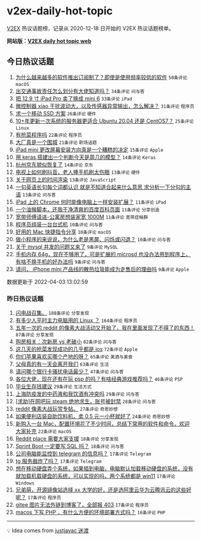 # v2ex-daily-hot-topic

[V2EX](https://www.v2ex.com/) 热议话题榜，记录从 2020-12-18 日开始的 V2EX 热议话题榜单。

**网站版：[V2EX daily hot topic web](https://boojack.github.io/v2ex-daily-hot-topic-web/)**

## 今日热议话题

<!-- TODAY BEGIN -->

1. [为什么越来越多的软件推出订阅制了？即使是使用频率较低的软件](https://www.v2ex.com/t/844695) `50条评论` `macOS`
1. [出交通事故责任怎么划分有大佬知道吗？](https://www.v2ex.com/t/844689) `34条评论` `问与答`
1. [把 12.9 寸 iPad Pro 卖了换成 mini 6](https://www.v2ex.com/t/844708) `33条评论` `iPad`
1. [微控制器 xiao 干扰波动大，以及传感器异常输出，怎么解决？](https://www.v2ex.com/t/844717) `31条评论` `程序员`
1. [求一个移动 SSD 方案](https://www.v2ex.com/t/844679) `26条评论` `硬件`
1. [10+年更新一次系统的服务器更适合 Ubuntu 20.04 还是 CentOS7？](https://www.v2ex.com/t/844734) `25条评论` `Linux`
1. [有抢菜程序吗](https://www.v2ex.com/t/844702) `22条评论` `程序员`
1. [大厂真是一个围城](https://www.v2ex.com/t/844746) `21条评论` `职场话题`
1. [iPad mini 更改屏幕安装方向真是一个糟糕的决定](https://www.v2ex.com/t/844685) `15条评论` `Apple`
1. [用 keras 搭建出一个判断今天是周几的模型？](https://www.v2ex.com/t/844757) `14条评论` `Keras`
1. [杭州京东貌似恢复了](https://www.v2ex.com/t/844715) `14条评论` `京东`
1. [电视上如何刷抖音，老人捧手机刷太伤眼](https://www.v2ex.com/t/844743) `13条评论` `硬件`
1. [关于网页上的时间渲染](https://www.v2ex.com/t/844733) `13条评论` `JavaScript`
1. [一句英语长句每个词都认识 就是不知道合起来什么意思 求分析一下分句的主语](https://www.v2ex.com/t/844686) `13条评论` `问与答`
1. [iPad 上的 Chrome 何时能像电脑上一样安装扩展？](https://www.v2ex.com/t/844740) `11条评论` `iPad`
1. [一个油猴脚本，还我干净清爽的百度百科页面](https://www.v2ex.com/t/844697) `11条评论` `分享创造`
1. [宽带师傅请进-公寓房想装家宽 1000M](https://www.v2ex.com/t/844696) `11条评论` `宽带症候群`
1. [程序员组装一台台式机](https://www.v2ex.com/t/844735) `10条评论` `问与答`
1. [好用的 Mac 快捷指令分享](https://www.v2ex.com/t/844710) `10条评论` `macOS`
1. [做小程序的来说说，为什么老是黑屏、闪烁或闪退？](https://www.v2ex.com/t/844678) `10条评论` `问与答`
1. [关于 mysql 并发的问题又来了](https://www.v2ex.com/t/844768) `9条评论` `MySQL`
1. [手机内存 64g，现在不够用了，可是扩展的 microsd 也没办法用到程序上，有啥不换手机的好办法吗](https://www.v2ex.com/t/844756) `9条评论` `问与答`
1. [请问， iPhone mini 产品线的散热垃圾能成为走售后的理由吗](https://www.v2ex.com/t/844736) `9条评论` `Apple`

数据更新于 2022-04-03 13:02:59

<!-- TODAY END -->

### 昨日热议话题

<!-- YESTERDAY BEGIN -->

1. [闪电战召集。](https://www.v2ex.com/t/844466) `188条评论` `分享发现`
1. [有多少人平时主力电脑用的 Linux ？](https://www.v2ex.com/t/844493) `164条评论` `程序员`
1. [五年一次的 reddit 的像素大战活动又开始了，我在里面发现了不得了的东西！](https://www.v2ex.com/t/844468) `87条评论` `分享发现`
1. [购房相关：次新房 vs 老破小](https://www.v2ex.com/t/844452) `82条评论` `问与答`
1. [这几天的抢菜发现成功的几乎都是 ios](https://www.v2ex.com/t/844457) `72条评论` `Apple`
1. [你们苹果喜欢买哪个产地的呀？](https://www.v2ex.com/t/844516) `65条评论` `美酒与美食`
1. [父母真的有一天会离开我们](https://www.v2ex.com/t/844492) `63条评论` `生活`
1. [请问哪个银行卡骚扰电话最少？](https://www.v2ex.com/t/844550) `47条评论` `问与答`
1. [各位大佬，现在还有在玩 psp 的吗？有啥经典游戏推荐吗？](https://www.v2ex.com/t/844473) `46条评论` `PSP`
1. [毕业生存钱建议](https://www.v2ex.com/t/844595) `29条评论` `生活方式`
1. [上海防疫发的中药液和我饮酒有冲突吗](https://www.v2ex.com/t/844513) `29条评论` `问与答`
1. [[求助]在网吧玩 steam 绝地求生，账号被封禁](https://www.v2ex.com/t/844553) `28条评论` `问与答`
1. [reddit 像素大战玩赏专帖。](https://www.v2ex.com/t/844639) `27条评论` `奇思妙想`
1. [如果便利店装自助饮料机，卖 0.5 元一小杯就好了](https://www.v2ex.com/t/844544) `24条评论` `奇思妙想`
1. [新购入一台 Mac，配置环境花了不少时间，总结下常用的软件和命令，欢迎大家补充](https://www.v2ex.com/t/844613) `22条评论` `macOS`
1. [Reddit place 需要大家支援](https://www.v2ex.com/t/844611) `18条评论` `分享发现`
1. [Sprint Boot 一定要写 SQL 吗？](https://www.v2ex.com/t/844480) `18条评论` `问与答`
1. [公司电脑能监控到 telegram 的信息吗？](https://www.v2ex.com/t/844640) `17条评论` `Telegram`
1. [tg 服务器炸了吗？](https://www.v2ex.com/t/844603) `17条评论` `Telegram`
1. [想在移动硬盘弄个系统，如果插到电脑，电脑默认加载移动硬盘的系统，没有就加载机载硬盘的系统，可以实现的吗，两个系统都是 win11](https://www.v2ex.com/t/844578) `17条评论` `Windows`
1. [兄弟萌，开源镜像站选择 xx 大学的好，还是选阿里云华为云腾讯云的这些好呢？](https://www.v2ex.com/t/844497) `17条评论` `程序员`
1. [gitee 图片无法外链到博客了，全部报 403](https://www.v2ex.com/t/844471) `17条评论` `程序员`
1. [macos 下写 PHP ，有什么方便的环境部署方式吗？](https://www.v2ex.com/t/844605) `16条评论` `PHP`

<!-- YESTERDAY END -->

---

💡 Idea comes from [justjavac 迷渡](https://github.com/justjavac/)
